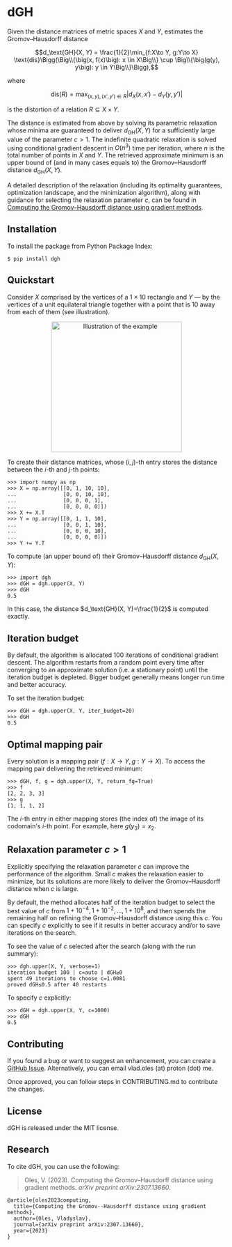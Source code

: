 # dGH

Given the distance matrices of metric spaces $X$ and $Y$, estimates the Gromov–Hausdorff distance

$$d_\text{GH}(X, Y) = \frac{1}{2}\min_{f:X\to Y, g:Y\to X} \text{dis}\Bigg(\Big\\{\big(x, f(x)\big): x \in X\Big\\} \cup \Big\\{\big(g(y), y\big): y \in Y\Big\\}\Bigg),$$

where

$$\text{dis}(R) = \max_{(x, y), (x', y') \in R} \left|d_X(x, x') - d_Y(y, y')\right|$$

is the distortion of a relation $R \subseteq X \times Y$.

The distance is estimated from above by solving its parametric relaxation whose minima are guaranteed to deliver $d_\text{GH}(X, Y)$ for a sufficiently large value of the parameter $c>1$. The indefinite quadratic relaxation is solved using conditional gradient descent in $O(n^3)$ time per iteration, where $n$ is the total number of points in $X$ and $Y$. The retrieved approximate minimum is an upper bound of (and in many cases equals to) the Gromov–Hausdorff distance $d_\text{GH}(X, Y)$.

A detailed description of the relaxation (including its optimality guarantees, optimization landscape, and the minimization algorithm), along with guidance for selecting the relaxation parameter $c$, can be found in [Computing the Gromov–Hausdorff distance using gradient methods](https://arxiv.org/pdf/2307.13660.pdf).

## Installation
To install the package from Python Package Index:

```$ pip install dgh```

## Quickstart

Consider $X$ comprised by the vertices of a $1 \times 10$ rectangle and $Y$ — by the vertices of a unit equilateral triangle together with a point that is 10 away from each of them (see illustration).

<p align="center">
    <img src="https://github.com/vlad-oles/dgh/blob/main/illustration.svg" alt="Illustration of the example" width="300"/>
</p>

To create their distance matrices, whose $(i,j)$-th entry stores the distance between the $i$-th and $j$-th points:

```
>>> import numpy as np
>>> X = np.array([[0, 1, 10, 10],
...               [0, 0, 10, 10],
...               [0, 0, 0, 1],
...               [0, 0, 0, 0]])
>>> X += X.T
>>> Y = np.array([[0, 1, 1, 10],
...               [0, 0, 1, 10],
...               [0, 0, 0, 10],
...               [0, 0, 0, 0]])
>>> Y += Y.T
```

To compute (an upper bound of) their Gromov–Hausdorff distance $d_\text{GH}(X, Y)$:

```
>>> import dgh
>>> dGH = dgh.upper(X, Y)
>>> dGH
0.5
```

In this case, the distance $d_\text{GH}(X, Y)=\frac{1}{2}$ is computed exactly.

## Iteration budget

By default, the algorithm is allocated 100 iterations of conditional gradient descent. The algorithm restarts from a random point every time after converging to an approximate solution (i.e. a stationary point) until the iteration budget is depleted. Bigger budget generally means longer run time and better accuracy.

To set the iteration budget:

```
>>> dGH = dgh.upper(X, Y, iter_budget=20)
>>> dGH
0.5
```

## Optimal mapping pair

Every solution is a mapping pair $(f:X\to Y, g:Y\to X)$. To access the mapping pair delivering the retrieved minimum:

```
>>> dGH, f, g = dgh.upper(X, Y, return_fg=True)
>>> f
[2, 2, 3, 3]
>>> g
[1, 1, 1, 2]
```

The $i$-th entry in either mapping stores (the index of) the image of its codomain's $i$-th point. For example, here $g(y_3)=x_2$.

## Relaxation parameter $c>1$
Explicitly specifying the relaxation parameter $c$ can improve the performance of the algorithm. Small $c$ makes the relaxation easier to minimize, but its solutions are more likely to deliver the Gromov–Hausdorff distance when $c$ is large.

By default, the method allocates half of the iteration budget to select the best value of $c$ from $1+10^{-4}, 1+10^{-2},\ldots,1+10^8$, and then spends the remaining half on refining the Gromov–Hausdorff distance using this $c$.
You can specify $c$ explicitly to see if it results in better accuracy and/or to save iterations on the search.

To see the value of $c$ selected after the search (along with the run summary):

```
>>> dgh.upper(X, Y, verbose=1)
iteration budget 100 | c=auto | dGH≥0
spent 49 iterations to choose c=1.0001
proved dGH≤0.5 after 40 restarts
```

To specify $c$ explicitly:

```
>>> dGH = dgh.upper(X, Y, c=1000)
>>> dGH
0.5
```

## Contributing
If you found a bug or want to suggest an enhancement, you can create a [GitHub Issue](https://docs.github.com/en/issues/tracking-your-work-with-issues/creating-an-issue). Alternatively, you can email vlad.oles (at) proton (dot) me.

Once approved, you can follow steps in CONTRIBUTING.md to contribute the changes. 

## License
dGH is released under the MIT license.

## Research
To cite dGH, you can use the following:
<blockquote>
<p>Oles, V. (2023). Computing the Gromov–Hausdorff distance using gradient methods. <i>arXiv preprint arXiv:2307.13660</i>.</p>
</blockquote>
<pre><code>@article{oles2023computing,
  title={Computing the Gromov--Hausdorff distance using gradient methods},
  author={Oles, Vladyslav},
  journal={arXiv preprint arXiv:2307.13660},
  year={2023}
}
</code></pre>
